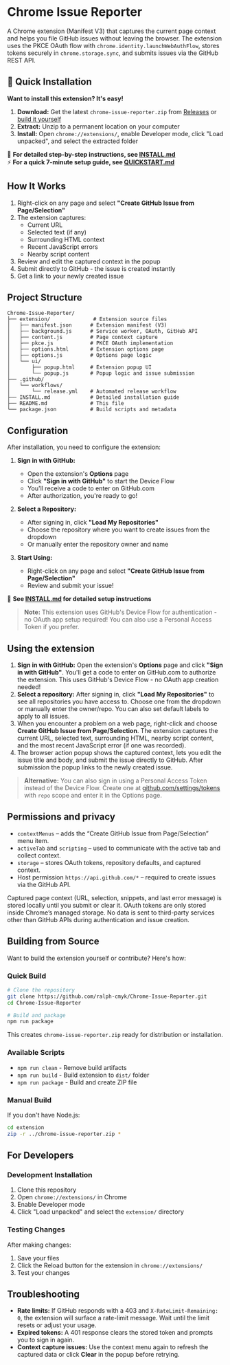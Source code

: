 # Chrome Issue Reporter

A Chrome extension (Manifest V3) that captures the current page context and helps you file GitHub
issues without leaving the browser. The extension uses the PKCE OAuth flow with
`chrome.identity.launchWebAuthFlow`, stores tokens securely in `chrome.storage.sync`, and submits
issues via the GitHub REST API.

## 🚀 Quick Installation

**Want to install this extension? It's easy!**

1. **Download:** Get the latest `chrome-issue-reporter.zip` from [Releases](https://github.com/ralph-cmyk/Chrome-Issue-Reporter/releases) or [build it yourself](#building-from-source)
2. **Extract:** Unzip to a permanent location on your computer
3. **Install:** Open `chrome://extensions/`, enable Developer mode, click "Load unpacked", and select the extracted folder

📖 **For detailed step-by-step instructions, see [INSTALL.md](INSTALL.md)**  
⚡ **For a quick 7-minute setup guide, see [QUICKSTART.md](QUICKSTART.md)**

## How It Works

1. Right-click on any page and select **"Create GitHub Issue from Page/Selection"**
2. The extension captures:
   - Current URL
   - Selected text (if any)
   - Surrounding HTML context
   - Recent JavaScript errors
   - Nearby script content
3. Review and edit the captured context in the popup
4. Submit directly to GitHub - the issue is created instantly
5. Get a link to your newly created issue

## Project Structure

```
Chrome-Issue-Reporter/
├── extension/              # Extension source files
│   ├── manifest.json      # Extension manifest (V3)
│   ├── background.js      # Service worker, OAuth, GitHub API
│   ├── content.js         # Page context capture
│   ├── pkce.js            # PKCE OAuth implementation
│   ├── options.html       # Extension options page
│   ├── options.js         # Options page logic
│   └── ui/
│       ├── popup.html     # Extension popup UI
│       └── popup.js       # Popup logic and issue submission
├── .github/
│   └── workflows/
│       └── release.yml    # Automated release workflow
├── INSTALL.md             # Detailed installation guide
├── README.md              # This file
└── package.json           # Build scripts and metadata
```

## Configuration

After installation, you need to configure the extension:

1. **Sign in with GitHub:**
   - Open the extension's **Options** page
   - Click **"Sign in with GitHub"** to start the Device Flow
   - You'll receive a code to enter on GitHub.com
   - After authorization, you're ready to go!

2. **Select a Repository:**
   - After signing in, click **"Load My Repositories"**
   - Choose the repository where you want to create issues from the dropdown
   - Or manually enter the repository owner and name

3. **Start Using:**
   - Right-click on any page and select **"Create GitHub Issue from Page/Selection"**
   - Review and submit your issue!

📖 **See [INSTALL.md](INSTALL.md) for detailed setup instructions**

> **Note:** This extension uses GitHub's Device Flow for authentication - no OAuth app setup required! 
> You can also use a Personal Access Token if you prefer.

## Using the extension

1. **Sign in with GitHub:** Open the extension's **Options** page and click **"Sign in with GitHub"**. 
   You'll get a code to enter on GitHub.com to authorize the extension. This uses GitHub's Device Flow - 
   no OAuth app creation needed!
2. **Select a repository:** After signing in, click **"Load My Repositories"** to see all repositories 
   you have access to. Choose one from the dropdown or manually enter the owner/repo. You can also set 
   default labels to apply to all issues.
3. When you encounter a problem on a web page, right-click and choose **Create GitHub Issue from
   Page/Selection**. The extension captures the current URL, selected text, surrounding HTML, nearby
   script content, and the most recent JavaScript error (if one was recorded).
4. The browser action popup shows the captured context, lets you edit the issue title and body, and
   submit the issue directly to GitHub. After submission the popup links to the newly created issue.

> **Alternative:** You can also sign in using a Personal Access Token instead of the Device Flow. 
> Create one at [github.com/settings/tokens](https://github.com/settings/tokens/new) with `repo` scope 
> and enter it in the Options page.

## Permissions and privacy

- `contextMenus` – adds the “Create GitHub Issue from Page/Selection” menu item.
- `activeTab` and `scripting` – used to communicate with the active tab and collect context.
- `storage` – stores OAuth tokens, repository defaults, and captured context.
- Host permission `https://api.github.com/*` – required to create issues via the GitHub API.

Captured page context (URL, selection, snippets, and last error message) is stored locally until you
submit or clear it. OAuth tokens are only stored inside Chrome’s managed storage. No data is sent to
third-party services other than GitHub APIs during authentication and issue creation.

## Building from Source

Want to build the extension yourself or contribute? Here's how:

### Quick Build
```bash
# Clone the repository
git clone https://github.com/ralph-cmyk/Chrome-Issue-Reporter.git
cd Chrome-Issue-Reporter

# Build and package
npm run package
```

This creates `chrome-issue-reporter.zip` ready for distribution or installation.

### Available Scripts
- `npm run clean` - Remove build artifacts
- `npm run build` - Build extension to `dist/` folder
- `npm run package` - Build and create ZIP file

### Manual Build
If you don't have Node.js:
```bash
cd extension
zip -r ../chrome-issue-reporter.zip *
```

## For Developers

### Development Installation
1. Clone this repository
2. Open `chrome://extensions/` in Chrome
3. Enable Developer mode
4. Click "Load unpacked" and select the `extension/` directory

### Testing Changes
After making changes:
1. Save your files
2. Click the Reload button for the extension in `chrome://extensions/`
3. Test your changes

## Troubleshooting

- **Rate limits:** If GitHub responds with a 403 and `X-RateLimit-Remaining: 0`, the extension will
  surface a rate-limit message. Wait until the limit resets or adjust your usage.
- **Expired tokens:** A 401 response clears the stored token and prompts you to sign in again.
- **Context capture issues:** Use the context menu again to refresh the captured data or click
  **Clear** in the popup before retrying.
